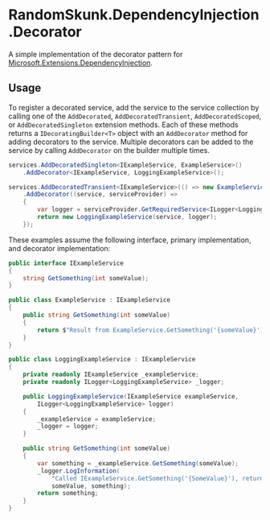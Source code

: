 # RandomSkunk.DependencyInjection.Decorator

A simple implementation of the decorator pattern for [Microsoft.Extensions.DependencyInjection].

## Usage

To register a decorated service, add the service to the service collection by calling one of the
`AddDecorated`, `AddDecoratedTransient`, `AddDecoratedScoped`, or `AddDecoratedSingleton` extension
methods. Each of these methods returns a `IDecoratingBuilder<T>` object with an `AddDecorator`
method for adding decorators to the service. Multiple decorators can be added to the service by
calling `AddDecorator` on the builder multiple times.

```c#
services.AddDecoratedSingleton<IExampleService, ExampleService>()
    .AddDecorator<IExampleService, LoggingExampleService>();
```

```c#
services.AddDecoratedTransient<IExampleService>(() => new ExampleService())
    .AddDecorator((service, serviceProvider) =>
    {
        var logger = serviceProvider.GetRequiredService<ILogger<LoggingExampleService>>();
        return new LoggingExampleService(service, logger);
    });
```

These examples assume the following interface, primary implementation, and decorator
implementation:

```c#
public interface IExampleService
{
    string GetSomething(int someValue);
}

public class ExampleService : IExampleService
{
    public string GetSomething(int someValue)
    {
        return $"Result from ExampleService.GetSomething('{someValue}')";
    }
}

public class LoggingExampleService : IExampleService
{
    private readonly IExampleService _exampleService;
    private readonly ILogger<LoggingExampleService> _logger;

    public LoggingExampleService(IExampleService exampleService,
        ILogger<LoggingExampleService> logger)
    {
        _exampleService = exampleService;
        _logger = logger;
    }

    public string GetSomething(int someValue)
    {
        var something = _exampleService.GetSomething(someValue);
        _logger.LogInformation(
            "Called IExampleService.GetSomething('{SomeValue}'), returning '{Something}'.",
            someValue, something);
        return something;
    }
}
```

[Microsoft.Extensions.DependencyInjection]: https://www.nuget.org/packages/Microsoft.Extensions.DependencyInjection

